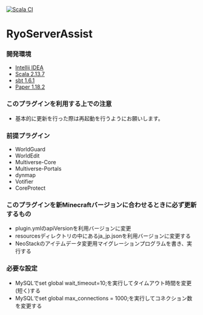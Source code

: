 [![Scala CI](https://github.com/ryo-server-developer/RyoServerAssist/actions/workflows/scala.yml/badge.svg)](https://github.com/ryo-server-developer/RyoServerAssist/actions/workflows/scala.yml)
# RyoServerAssist

### 開発環境

- [Intellij IDEA](https://www.jetbrains.com/ja-jp/idea/)
- [Scala 2.13.7](https://www.scala-lang.org/download/2.13.7.html)
- [sbt 1.6.1](https://www.scala-sbt.org/1.x/docs/Setup.html)
- [Paper 1.18.2](https://papermc.io/downloads)

### このプラグインを利用する上での注意

- 基本的に更新を行った際は再起動を行うようにお願いします。

### 前提プラグイン

- WorldGuard
- WorldEdit
- Multiverse-Core
- Multiverse-Portals
- dynmap
- Votifier
- CoreProtect

### このプラグインを新Minecraftバージョンに合わせるときに必ず更新するもの

- plugin.ymlのapiVersionを利用バージョンに変更
- resourcesディレクトリの中にあるja_jp.jsonを利用バージョンに変更する
- NeoStackのアイテムデータ変更用マイグレーションプログラムを書き、実行する

### 必要な設定

- MySQLでset global wait_timeout=10;を実行してタイムアウト時間を変更(短く)する
- MySQLでset global max_connections = 1000;を実行してコネクション数を変更する

